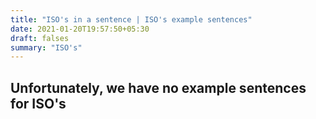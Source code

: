```yaml
---
title: "ISO's in a sentence | ISO's example sentences"
date: 2021-01-20T19:57:50+05:30
draft: falses
summary: "ISO's"
---
```

## Unfortunately, we have no example sentences for ISO's                 
